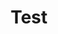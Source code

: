 ---
schema: default
title: Test
organization: Sample Department
notes: ''
resources:
  - name: Iraq Dataset
    url: ''
    format: csv
license: ''
maintainer: ''
maintainer_email: ''
---